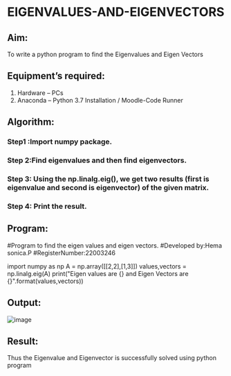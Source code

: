 # EIGENVALUES-AND-EIGENVECTORS
## Aim:
To write a python program to find the Eigenvalues and Eigen Vectors
## Equipment’s required:
1. 	Hardware – PCs
2. 	Anaconda – Python 3.7 Installation / Moodle-Code Runner
## Algorithm:
### Step1 :Import numpy package.
### Step 2:Find eigenvalues and  then find eigenvectors. 
### Step 3: Using the np.linalg.eig(),  we get two results (first is eigenvalue and second is eigenvector) of the given matrix.
### Step 4: Print the result.

## Program:

#Program to find the eigen values and eigen vectors.
#Developed by:Hema sonica.P 
#RegisterNumber:22003246

import numpy as np
A = np.array([[2,2],[1,3]])
values,vectors = np.linalg.eig(A)
print("Eigen values are {} and Eigen Vectors are {}".format(values,vectors))


## Output:

![image](https://user-images.githubusercontent.com/118361409/213133172-167ecea3-a425-4283-9738-c4ef968c3540.png)


## Result:
Thus the Eigenvalue and Eigenvector is successfully solved using python program
